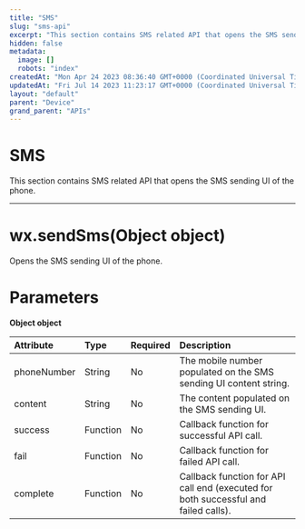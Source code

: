 ```yaml
---
title: "SMS"
slug: "sms-api"
excerpt: "This section contains SMS related API that opens the SMS sending UI of the phone."
hidden: false
metadata: 
  image: []
  robots: "index"
createdAt: "Mon Apr 24 2023 08:36:40 GMT+0000 (Coordinated Universal Time)"
updatedAt: "Fri Jul 14 2023 11:23:17 GMT+0000 (Coordinated Universal Time)"
layout: "default"
parent: "Device"
grand_parent: "APIs"
---
```

# SMS 
This section contains SMS related API that opens the SMS sending UI of the phone.

***

# wx.sendSms(Object object)

Opens the SMS sending UI of the phone.

# Parameters

**Object object**

| Attribute   | Type     | Required | Description                                                                         |
| :---------- | :------- | :------- | :---------------------------------------------------------------------------------- |
| phoneNumber | String   | No       | The mobile number populated on the SMS sending UI content string.                   |
| content     | String   | No       | The content populated on the SMS sending UI.                                        |
| success     | Function | No       | Callback function for successful API call.                                          |
| fail        | Function | No       | Callback function for failed API call.                                              |
| complete    | Function | No       | Callback function for API call end (executed for both successful and failed calls). |
